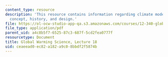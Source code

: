 ```yaml
---
content_type: resource
description: 'This resource contains information regarding climate models I: general
  concept, history, and design.'
file: https://ol-ocw-studio-app-qa.s3.amazonaws.com/courses/12-340-global-warming-science-spring-2012/ceaeead0ec82a182a9c08bbdf2f5874b_MIT12_340S12_lec18.pdf
file_type: application/pdf
parent_uid: a4c8b5f7-6525-87c3-687f-5cd2fea0777f
resourcetype: Document
title: Global Warming Science, Lecture 18
uid: ceaeead0-ec82-a182-a9c0-8bbdf2f5874b
---
```

